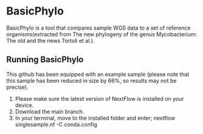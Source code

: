 # BasicPhylo
BasicPhylo is a tool that compares sample WGS data to a set of reference organisms(extracted from The new phylogeny of the genus Mycobacterium: The old and the news Tortoli et al.).

## Running BasicPhylo
This github has been equipped with an example sample (please note that this sample has been reduced in size by 66%, so results may not be precise). 

1. Please make sure the latest version of NextFlow is installed on your device.
2. Download the main branch.
3. In your terminal, move to the installed folder and enter; nextflow singlesample.nf -C conda.config
